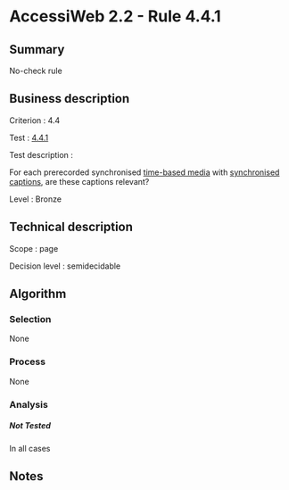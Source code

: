 # AccessiWeb 2.2 - Rule 4.4.1

## Summary

No-check rule

## Business description

Criterion : 4.4

Test : [4.4.1](http://www.accessiweb.org/index.php/accessiweb-22-english-version.html#test-4-4-1)

Test description :

For each prerecorded synchronised [time-based
media](http://www.accessiweb.org/index.php/glossary-76.html#mMediaTemp)
with [synchronised
captions](http://www.accessiweb.org/index.php/glossary-76.html#mSsTitreSynchro),
are these captions relevant?

Level : Bronze

## Technical description

Scope : page

Decision level :
semidecidable

## Algorithm

### Selection

None

### Process

None

### Analysis

##### Not Tested

In all cases

## Notes


